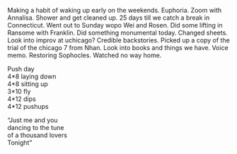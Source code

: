 Making a habit of waking up early on the weekends. Euphoria. Zoom with Annalisa. Shower and get cleaned up. 25 days till we catch a break in Connecticut. Went out to Sunday wopo Wei and Rosen. Did some lifting in Ransome with Franklin. Did something monumental today. Changed sheets. Look into improv at uchicago? Credible backstories. Picked up a copy of the trial of the chicago 7 from Nhan. Look into books and things we have. Voice memo. Restoring Sophocles. Watched no way home.  

Push day  
4\*8 laying down  
4\*8 sitting up  
3\*10 fly  
4\*12 dips  
4\*12 pushups

“Just me and you  
dancing to the tune   
of a thousand lovers   
Tonight”
